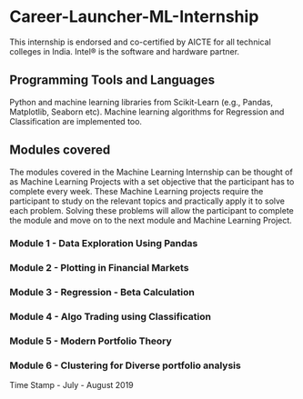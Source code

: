 # Career-Launcher-ML-Internship
This internship is endorsed and co-certified by AICTE for all technical colleges in India. Intel® is the software and hardware partner.

## Programming Tools and Languages
Python and machine learning libraries from Scikit-Learn (e.g., Pandas, Matplotlib, Seaborn etc). Machine learning algorithms for Regression and Classification are implemented too.

## Modules covered
The modules covered in the Machine Learning Internship can be thought of as Machine Learning Projects with a set objective that the participant has to complete every week. These Machine Learning projects require the participant to study on the relevant topics and practically apply it to solve each problem. Solving these problems will allow the participant to complete the module and move on to the next module and Machine Learning Project.
### Module 1 - Data Exploration Using Pandas
### Module 2 - Plotting in Financial Markets
### Module 3 - Regression - Beta Calculation
### Module 4 - Algo Trading using Classification
### Module 5 - Modern Portfolio Theory
### Module 6 - Clustering for Diverse portfolio analysis

Time Stamp - July - August 2019
